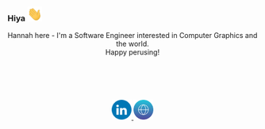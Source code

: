 ### Hiya <img src="./assets/wave.gif" width="30px">

  <div align="center">
        <p>Hannah here - I'm a Software Engineer interested in Computer Graphics and the world.<br/>Happy perusing!<br/></p>
      <!--https://github.com/anuraghazra/github-readme-stats#github-stats-card-->
      <img align="center" src="https://github-readme-stats-alpha-ashen.vercel.app/api?username=hanbollar&hide=contribs&hide_rank=true&include_all_commits=true&count_private=true&show_icons=true&theme=dark" alt="">
      <img align="center" src="https://github-readme-stats-alpha-ashen.vercel.app/api/top-langs/?username=hanbollar&count_private=true&langs_count=6&layout=compact&theme=dark" alt="">
      </div>

   <br />

   <h1 align="center"></h1>
   <div align="center">
      <a target="_blank" href="https://www.linkedin.com/in/hannah-bollar/">
         <img src="./assets/linkedin.svg" width="40" height="40"/>
      </a>
      <a target="_blank" href="https://www.hannahbollar.com">
         <img src="./assets/website.svg" width="40" height="40"/>
      </a>
   </div>
